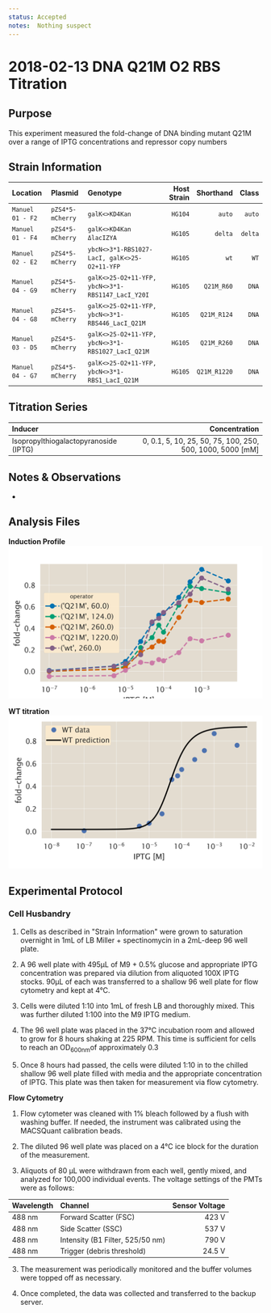 ```yaml
---
status: Accepted
notes:  Nothing suspect
---
```


# 2018-02-13 DNA Q21M O2 RBS Titration

## Purpose
This experiment measured the fold-change of DNA binding mutant Q21M over a range of IPTG concentrations and repressor copy numbers

## Strain Information

| Location | Plasmid | Genotype | Host Strain | Shorthand | Class |
| :------- | :------ | :------- | ----------: | --------: | -----:| 
| `Manuel 01 - F2` | `pZS4*5-mCherry` |  `galK<>KD4Kan` | `HG104` | `auto` | `auto`|
| `Manuel 01 - F4` | `pZS4*5-mCherry` | `galK<>KD4Kan ΔlacIZYA` | `HG105` | `delta`| `delta`|
| `Manuel 02 - E2` | `pZS4*5-mCherry` | `ybcN<>3*1-RBS1027-LacI, galK<>25-O2+11-YFP` | `HG105` | `wt` | `WT`|
| `Manuel 04 - G9` | `pZS4*5-mCherry` | `galK<>25-O2+11-YFP, ybcN<>3*1-RBS1147_LacI_Y20I` | `HG105` | `Q21M_R60` | `DNA`|
| `Manuel 04 - G8` | `pZS4*5-mCherry` | `galK<>25-O2+11-YFP, ybcN<>3*1-RBS446_LacI_Q21M` | `HG105` | `Q21M_R124` | `DNA`|
| `Manuel 03 - D5` | `pZS4*5-mCherry` | `galK<>25-O2+11-YFP, ybcN<>3*1-RBS1027_LacI_Q21M` | `HG105` | `Q21M_R260` | `DNA`|
| `Manuel 04 - G7` | `pZS4*5-mCherry` | `galK<>25-O2+11-YFP, ybcN<>3*1-RBS1_LacI_Q21M` | `HG105` | `Q21M_R1220` | `DNA`|


## Titration Series
| Inducer | Concentration |
| :------ | ------------: |
| Isopropylthiogalactopyranoside (IPTG) | 0, 0.1, 5, 10, 25, 50, 75, 100, 250, 500, 1000, 5000  [mM] |

## Notes & Observations
* 

## Analysis Files

**Induction Profile**
![](output/20180213_r1_DNA_fold_change_curve.png)

**WT titration**
![](output/20180213_r1_DNA_WT_titration.png)

## Experimental Protocol

### Cell Husbandry

1. Cells as described in "Strain Information" were grown to saturation overnight in 1mL of LB Miller + spectinomycin in a 2mL-deep 96 well plate.

2. A 96 well plate with 495µL of M9 + 0.5% glucose and appropriate IPTG concentration was prepared via dilution from aliquoted 100X IPTG stocks. 90µL of each  was transferred to a shallow 96 well plate for flow cytometry and kept at 4°C.

3. Cells were diluted 1:10 into 1mL of fresh LB and thoroughly mixed. This was further diluted 1:100 into the M9 IPTG medium.

4. The 96 well plate was placed in the 37°C incubation room and allowed to grow for 8 hours shaking at 225 RPM. This time is sufficient for cells to reach an  OD<sub>600nm</sub>of approximately 0.3

5.  Once 8 hours had passed, the cells were diluted 1:10 in to the chilled shallow 96 well plate filled with media and the appropriate concentration of IPTG. This plate was then taken for measurement via flow cytometry.


**Flow Cytometry**
1. Flow cytometer was cleaned with 1% bleach followed by a flush with washing buffer. If needed, the instrument was calibrated using the MACSQuant calibration beads.
 
2. The diluted 96 well plate was placed on a 4°C ice block for the duration of the measurement. 

2. Aliquots of 80 µL were withdrawn from each well, gently mixed, and analyzed for 100,000
individual events. The voltage settings of the PMTs were as follows:

| Wavelength | Channel | Sensor Voltage|
|:---|:---|---:|
| 488 nm | Forward Scatter (FSC) | 423 V|
| 488 nm   | Side Scatter (SSC) | 537 V|
| 488 nm | Intensity (B1 Filter, 525/50 nm) | 790 V|
| 488 nm | Trigger (debris threshold) | 24.5 V|

3. The measurement was periodically monitored and the buffer volumes were topped
off as necessary.

4. Once completed, the data was collected and transferred to the backup server.
